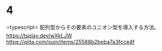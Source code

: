 # 4

⭐️typescript⭐️
配列型からその要素のユニオン型を導入する方法。  
https://tsplay.dev/wXkLJW  
https://qiita.com/suin/items/25588b2beba7a3fcce4f  


